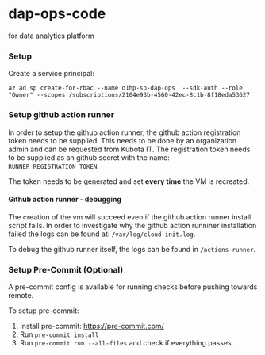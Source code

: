 # dap-ops-code
for data analytics platform

### Setup

Create a service principal:
```
az ad sp create-for-rbac --name o1hp-sp-dap-ops  --sdk-auth --role "Owner" --scopes /subscriptions/2104e93b-4560-42ec-8c1b-8f18eda53627
```

### Setup github action runner

In order to setup the github action runner, the github action registration token needs to be supplied. This needs to be done by an organization admin and can be requested from Kubota IT. The registration token needs to be supplied as an github secret with the name: `RUNNER_REGISTRATION_TOKEN`.

The token needs to be generated and set **every time** the VM is recreated.

#### Github action runner - debugging

The creation of the vm will succeed even if the github action runner install script fails. In order to investigate why the github action runniner installation failed the logs can be found at: `/var/log/cloud-init.log`.

To debug the github runner itself, the logs can be found in `/actions-runner`.

### Setup Pre-Commit (Optional)

A pre-commit config is available for running checks before pushing towards remote.

To setup pre-commit:

1. Install pre-commit: https://pre-commit.com/
2. Run `pre-commit install`
3. Run `pre-commit run --all-files` and check if everything passes.